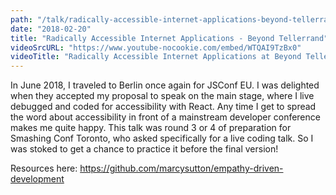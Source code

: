 ```yaml
---
path: "/talk/radically-accessible-internet-applications-beyond-tellerrand"
date: "2018-02-20"
title: "Radically Accessible Internet Applications - Beyond Tellerrand"
videoSrcURL: "https://www.youtube-nocookie.com/embed/WTQAI9TzBx0"
videoTitle: "Radically Accessible Internet Applications at Beyond Tellerrand on YouTube"
---
```


In June 2018, I traveled to Berlin once again for JSConf EU. I was delighted when they accepted my proposal to speak on the main stage, where I live debugged and coded for accessibility with React. Any time I get to spread the word about accessibility in front of a mainstream developer conference makes me quite happy. This talk was round 3 or 4 of preparation for Smashing Conf Toronto, who asked specifically for a live coding talk. So I was stoked to get a chance to practice it before the final version!

Resources here: <a href="https://github.com/marcysutton/empathy-driven-development">https://github.com/marcysutton/empathy-driven-development</a>
